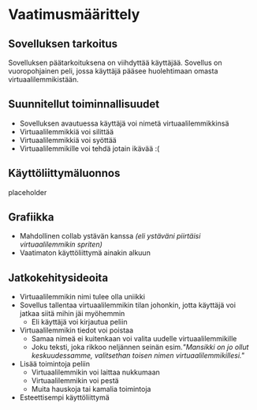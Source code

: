 # Vaatimusmäärittely

## Sovelluksen tarkoitus
Sovelluksen päätarkoituksena on viihdyttää käyttäjää. Sovellus on vuoropohjainen peli, jossa käyttäjä pääsee huolehtimaan omasta virtuaalilemmikistään.

## Suunnitellut toiminnallisuudet
- Sovelluksen avautuessa käyttäjä voi nimetä virtuaalilemmikkinsä
- Virtuaalilemmikkiä voi silittää
- Virtuaalilemmikkiä voi syöttää
- Virtuaalilemmikille voi tehdä jotain ikävää :(

## Käyttöliittymäluonnos
placeholder

## Grafiikka
- Mahdollinen collab ystävän kanssa *(eli ystäväni piirtäisi virtuaalilemmikin spriten)*
- Vaatimaton käyttöliittymä ainakin alkuun

## Jatkokehitysideoita
- Virtuaalilemmikin nimi tulee olla uniikki
- Sovellus tallentaa virtuaalilemmikin tilan johonkin, jotta käyttäjä voi jatkaa siitä mihin jäi myöhemmin
  - Eli käyttäjä voi kirjautua peliin
- Virtuaalilemmikin tiedot voi poistaa
  - Samaa nimeä ei kuitenkaan voi valita uudelle virtuaalilemmikille
  - Joku teksti, joka rikkoo neljännen seinän esim.*"Mansikki on jo ollut keskuudessamme, valitsethan toisen nimen virtuaalilemmikillesi."*
- Lisää toimintoja peliin
  - Virtuaalilemmikin voi laittaa nukkumaan
  - Virtuaalilemmikin voi pestä
  - Muita hauskoja tai kamalia toimintoja
- Esteettisempi käyttöliittymä

